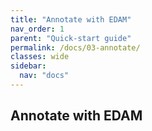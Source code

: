 ```yaml
---
title: "Annotate with EDAM"
nav_order: 1
parent: "Quick-start guide"
permalink: /docs/03-annotate/
classes: wide
sidebar:
  nav: "docs"
---
```

## Annotate with EDAM
